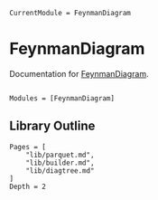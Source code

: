 ```@meta
CurrentModule = FeynmanDiagram
```

# FeynmanDiagram

Documentation for [FeynmanDiagram](https://github.com/numericalEFT/FeynmanDiagram.jl).

```@index
```

```@autodocs
Modules = [FeynmanDiagram]
```

## Library Outline
```@contents
Pages = [
    "lib/parquet.md",
    "lib/builder.md",
    "lib/diagtree.md"
]
Depth = 2
```
